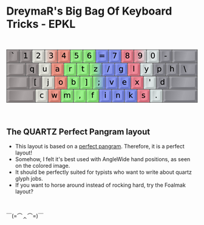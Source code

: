 DreymaR's Big Bag Of Keyboard Tricks - EPKL
===========================================

<br>

![QUARTZ help image](./QUARTZ_ANS_EPKL.png)

<br>

The QUARTZ Perfect Pangram layout
---------------------------------
- This layout is based on a [perfect pangram][WikPan]. Therefore, it is a perfect layout!
- Somehow, I felt it's best used with AngleWide hand positions, as seen on the colored image.
- It should be perfectly suited for typists who want to write about quartz glyph jobs.
- If you want to horse around instead of rocking hard, try the Foalmak layout?

<br>

￣(=⌒ᆺ⌒=)￣

[WikPan]: https://en.wikipedia.org/wiki/Pangram (Wikipedia on pangrams)